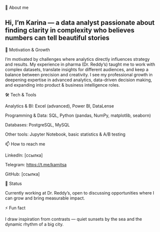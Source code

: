 👋 About me

## Hi, I’m Karina — a data analyst passionate about finding clarity in complexity who believes numbers can tell beautiful stories

🎯 Motivation & Growth

I’m motivated by challenges where analytics directly influences strategy and results. My experience in pharma (Dr. Reddy’s) taught me to work with complex datasets, translate insights for different audiences, and keep a balance between precision and creativity.
I see my professional growth in deepening expertise in advanced analytics, data-driven decision making, and expanding into product & business intelligence roles.

🛠 Tech & Tools

Analytics & BI: Excel (advanced), Power BI, DataLense

Programming & Data: SQL, Python (pandas, NumPy, matplotlib, seaborn)

Databases: PostgreSQL, MySQL

Other tools: Jupyter Notebook, basic statistics & A/B testing

📫 How to reach me

LinkedIn: [ссылка]

Telegram: https://t.me/kamitsa

GitHub: [ссылка]

💼 Status

Currently working at Dr. Reddy’s, open to discussing opportunities where I can grow and bring measurable impact.

⚡ Fun fact

I draw inspiration from contrasts — quiet sunsets by the sea and the dynamic rhythm of a big city.

<!--
**kamitsa/kamitsa** is a ✨ _special_ ✨ repository because its `README.md` (this file) appears on your GitHub profile.

Here are some ideas to get you started:

- 
-->
